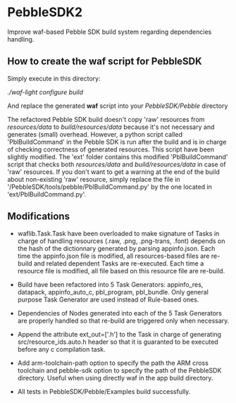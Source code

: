 PebbleSDK2
==========

Improve waf-based Pebble SDK build system regarding dependencies handling.

How to create the waf script for PebbleSDK
-------------------------------------------
Simply execute in this directory:

*./waf-light configure build*

And replace the generated **waf** script into your *PebbleSDK/Pebble* directory

The refactored Pebble SDK build doesn't copy 'raw' resources from *resources/data* to *build/resources/data* because it's not necessary and generates (small) overhead. However, a python script called 'PblBuildCommand' in the Pebble SDK is run after the build and is in charge of checking correctness of generated resources. This script have been slightly modified. The 'ext' folder contains this modified 'PblBuildCommand' script that checks both *resources/data* and *build/resources/data* in case of 'raw' resources. If you don't want to get a warning at the end of the build about non-existing 'raw' resource, simply replace the file in '/PebbleSDK/tools/pebble/PblBuildCommand.py' by the one located in 'ext/PblBuildCommand.py'.

Modifications
-------------

- waflib.Task.Task have been overloaded to make signature of Tasks in charge of handling resources (.raw, .png, .png-trans, .font) depends on the hash of the dictionnary generated by parsing appinfo.json. Each time the appinfo.json file is modified, all resources-based files are re-build and related dependent Tasks are re-executed. Each time a resource file is modified, all file based on this resource file are re-build.

- Build have been refactored into 5 Task Generators: appinfo_res, datapack, appinfo_auto_c, pbl_program, pbl_bundle. Only general purpose Task Generator are used instead of Rule-based ones.

- Dependencies of Nodes generated into each of the 5 Task Generators are properly handled so that re-build are triggered only when necessary.

- Append the attribute ext_out=['.h'] to the Task in charge of generating src/resource_ids.auto.h header so that it is guaranted to be executed before any c compilation task.

- Add arm-toolchain-path option to specify the path the ARM cross toolchain and pebble-sdk option to specify the path of the PebbleSDK directory. Useful when using directly waf in the app build directory.

- All tests in PebbleSDK/Pebble/Examples build successfully.
